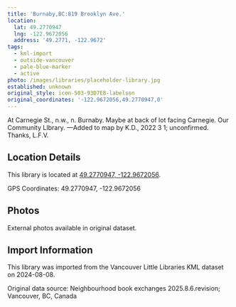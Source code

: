 ```yaml
---
title: 'Burnaby,BC:819 Brooklyn Ave.'
location:
  lat: 49.2770947
  lng: -122.9672056
  address: '49.2771, -122.9672'
tags:
  - kml-import
  - outside-vancouver
  - pale-blue-marker
  - active
photo: /images/libraries/placeholder-library.jpg
established: unknown
original_style: icon-503-93D7E8-labelson
original_coordinates: '-122.9672056,49.2770947,0'
---
```

At Carnegie St., n.w., n. Burnaby.
Maybe at back of lot facing Carnegie.
Our Community LIbrary.
—Added to map by K.D., 2022 3 1; unconfirmed. Thanks, L.F.V.  

## Location Details

This library is located at [49.2770947, -122.9672056](https://www.google.com/maps?q=49.2770947,-122.9672056).

GPS Coordinates: 49.2770947, -122.9672056

## Photos

External photos available in original dataset.

## Import Information

This library was imported from the Vancouver Little Libraries KML dataset on 2024-08-08.

Original data source: Neighbourhood book exchanges 2025.8.6.revision; Vancouver, BC, Canada
